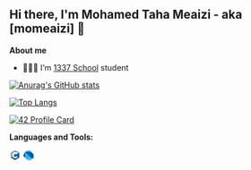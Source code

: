 ## Hi there, I'm Mohamed Taha Meaizi - aka [momeaizi] 👋 

**About me**

- 👨🏽‍💻 I’m [1337 School](https://www.1337.ma/en/) student

[![Anurag's GitHub stats](https://github-readme-stats.vercel.app/api?username=momeaizi&count_private=true&show_icons=true&theme=radical)](https://github.com/anuraghazra/github-readme-stats)

[![Top Langs](https://github-readme-stats.vercel.app/api/top-langs/?username=momeaizi&layout=compact&theme=radical)](https://github.com/momeaizi)

[![42 Profile Card](https://1337-readme.vercel.app/api/profile?cursus=42&dark=true&email=hide&login=momeaizi)](https://github.com/mohouyizme/1337-readme)


**Languages and Tools:**  

<code><img height="20" src="https://raw.githubusercontent.com/github/explore/5c058a388828bb5fde0bcafd4bc867b5bb3f26f3/topics/c/c.png"></code>
<code><img height="20" src="https://raw.githubusercontent.com/github/explore/80688e429a7d4ef2fca1e82350fe8e3517d3494d/topics/dart/dart.png"></code>
